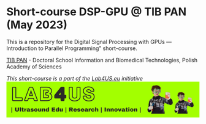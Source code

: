 # Short-course DSP-GPU @ TIB PAN (May 2023)

This is a repository for the Digital Signal Processing with GPUs — Introduction to Parallel Programming” short-course.

[TIB PAN](https://tib.ippt.pan.pl/) - Doctoral School
Information and Biomedical Technologies, Polish Academy of Sciences


*This short-course is a part of the [Lab4US.eu](https://lab4us.eu) initiative*
[![Lab4US](figs/Lab4US-banner-EN-800.png)](https://lab4us.eu)
